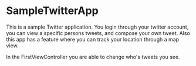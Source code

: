 # SampleTwitterApp
This is a sample Twitter application. You login through your twitter account, you can view a specific persons tweets, and compose your own tweet. Also this app has a feature where you can track your location through a map view.

In the FirstViewController you are able to change who's tweets you see. 
